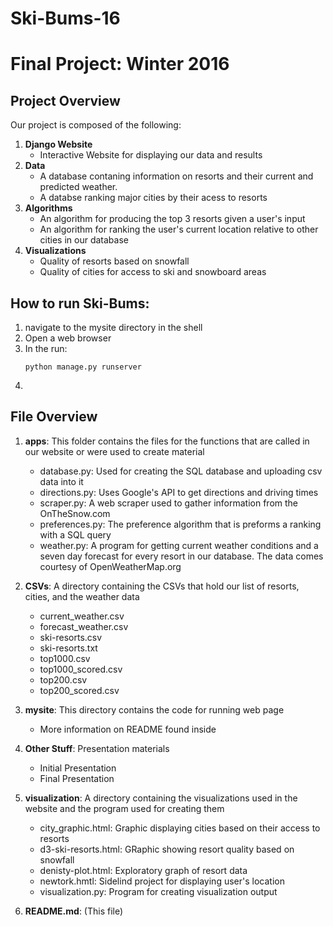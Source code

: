 # Ski-Bums-16
# Final Project: Winter 2016

## Project Overview
Our project is composed of the following:
1. **Django Website**
    * Interactive Website for displaying our data and results
2. **Data**
    * A database contaning information on resorts and their current and predicted weather.
    * A databse ranking major cities by their acess to resorts
3. **Algorithms**
    * An algorithm for producing the top 3 resorts given a user's input
    * An algorithm for ranking the user's current location relative to other cities in our database
4. **Visualizations**
    * Quality of resorts based on snowfall
    * Quality of cities for access to ski and snowboard areas

## How to run Ski-Bums:
1. navigate to the mysite directory in the shell
2. Open a web browser
3. In the run:
    ```
    python manage.py runserver
    ```
4. 

## File Overview 
1. **apps**: This folder contains the files for the functions that are called in our website or were used to create material
    - database.py: Used for creating the SQL database and uploading csv data into it 
    - directions.py: Uses Google's API to get directions and driving times
    - scraper.py: A web scraper used to gather information from the OnTheSnow.com
    - preferences.py: The preference algorithm that is preforms a ranking with a SQL query
    - weather.py: A program for getting current weather conditions and a seven day forecast for every resort in our database. The data comes courtesy of OpenWeatherMap.org

2. **CSVs**: A directory containing the CSVs that hold our list of resorts, cities, and the weather data
    - current_weather.csv
    - forecast_weather.csv
    - ski-resorts.csv
    - ski-resorts.txt
    - top1000.csv
    - top1000_scored.csv
    - top200.csv
    - top200_scored.csv
    
3. **mysite**: This directory contains the code for running web page
    - More information on README found inside
    
4. **Other Stuff**: Presentation materials
    - Initial Presentation
    - Final Presentation
    
5. **visualization**:  A directory containing the visualizations used in the website and the program used for creating them
    - city_graphic.html: Graphic displaying cities based on their access to resorts
    - d3-ski-resorts.html: GRaphic showing resort quality based on snowfall
    - denisty-plot.html: Exploratory graph of resort data
    - newtork.hmtl: Sidelind project for displaying user's location
    - visualization.py: Program for creating visualization output
6. **README.md**: (This file)
